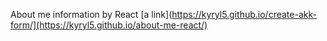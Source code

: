 About me information by React 
[a link](https://kyryl5.github.io/create-akk-form/](https://kyryl5.github.io/about-me-react/)

